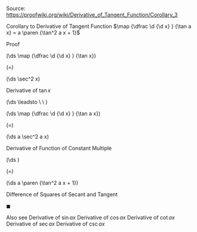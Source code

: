 # 

Source: https://proofwiki.org/wiki/Derivative_of_Tangent_Function/Corollary_3

Corollary to Derivative of Tangent Function
$\map {\dfrac \d {\d x} } {\tan a x} = a \paren {\tan^2 a x + 1}$


Proof













\(\ds \map {\dfrac \d {\d x} } {\tan x}\)

\(=\)







\(\ds \sec^2 x\)





Derivative of $\tan x$








\(\ds \leadsto \ \ \)





\(\ds \map {\dfrac \d {\d x} } {\tan a x}\)

\(=\)







\(\ds a \sec^2 a x\)





Derivative of Function of Constant Multiple














\(\ds \)

\(=\)







\(\ds a \paren {\tan^2 a x + 1}\)





Difference of Squares of Secant and Tangent



$\blacksquare$


Also see
Derivative of $\sin a x$
Derivative of $\cos a x$
Derivative of $\cot a x$
Derivative of $\sec a x$
Derivative of $\csc a x$





